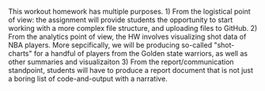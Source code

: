 This workout homework has multiple purposes. 1) From the logistical point of view: the assignment will provide students the opportunity to start working with a more complex file structure, and uploading files to GitHub. 2) From the analytics point of view, the HW involves visualizing shot data of NBA players. More sepcifically, we will be producing so-called "shot-charts" for a handful of players from the Golden state warriors, as well as other summaries and visualizaiton 3) From the report/communication standpoint, students will have to produce a report document that is not just a boring list of code-and-output with a narrative. 